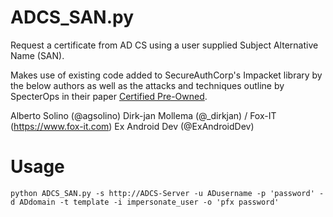 # ADCS_SAN.py

Request a certificate from AD CS using a user supplied Subject Alternative Name (SAN).

Makes use of existing code added to SecureAuthCorp's Impacket library by the below authors as well as the attacks and techniques outline by SpecterOps in their paper [Certified Pre-Owned](https://www.specterops.io/assets/resources/Certified_Pre-Owned.pdf).

Alberto Solino (@agsolino)
Dirk-jan Mollema (@_dirkjan) / Fox-IT (https://www.fox-it.com)
Ex Android Dev (@ExAndroidDev)

# Usage

    python ADCS_SAN.py -s http://ADCS-Server -u ADusername -p 'password' -d ADdomain -t template -i impersonate_user -o 'pfx password'

